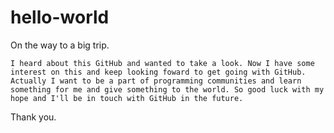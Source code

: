 # hello-world
On the way to a big trip. 

    I heard about this GitHub and wanted to take a look. Now I have some interest on this and keep looking foward to get going with GitHub. Actually I want to be a part of programming communities and learn something for me and give something to the world. So good luck with my hope and I'll be in touch with GitHub in the future. 

Thank you.
